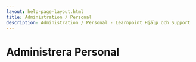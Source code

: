 ```yaml
---
layout: help-page-layout.html
title: Administration / Personal
description: Administration / Personal - Learnpoint Hjälp och Support
---
```


# Administrera Personal

<!-- only-in-swedish.html -->